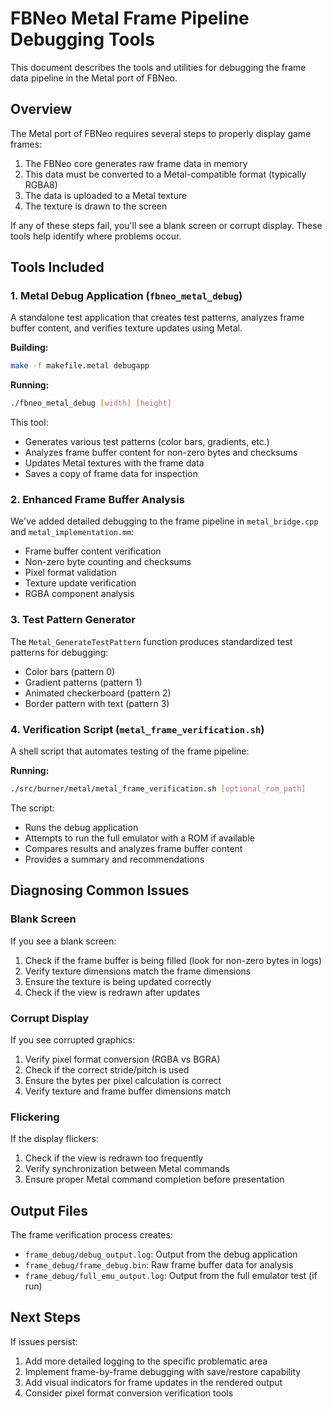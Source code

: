 # FBNeo Metal Frame Pipeline Debugging Tools

This document describes the tools and utilities for debugging the frame data pipeline in the Metal port of FBNeo.

## Overview

The Metal port of FBNeo requires several steps to properly display game frames:

1. The FBNeo core generates raw frame data in memory
2. This data must be converted to a Metal-compatible format (typically RGBA8)
3. The data is uploaded to a Metal texture
4. The texture is drawn to the screen

If any of these steps fail, you'll see a blank screen or corrupt display. These tools help identify where problems occur.

## Tools Included

### 1. Metal Debug Application (`fbneo_metal_debug`)

A standalone test application that creates test patterns, analyzes frame buffer content, and verifies texture updates using Metal.

**Building:**
```bash
make -f makefile.metal debugapp
```

**Running:**
```bash
./fbneo_metal_debug [width] [height]
```

This tool:
- Generates various test patterns (color bars, gradients, etc.)
- Analyzes frame buffer content for non-zero bytes and checksums
- Updates Metal textures with the frame data
- Saves a copy of frame data for inspection

### 2. Enhanced Frame Buffer Analysis

We've added detailed debugging to the frame pipeline in `metal_bridge.cpp` and `metal_implementation.mm`:

- Frame buffer content verification
- Non-zero byte counting and checksums
- Pixel format validation
- Texture update verification
- RGBA component analysis

### 3. Test Pattern Generator

The `Metal_GenerateTestPattern` function produces standardized test patterns for debugging:
- Color bars (pattern 0)
- Gradient patterns (pattern 1)
- Animated checkerboard (pattern 2)
- Border pattern with text (pattern 3)

### 4. Verification Script (`metal_frame_verification.sh`)

A shell script that automates testing of the frame pipeline:

**Running:**
```bash
./src/burner/metal/metal_frame_verification.sh [optional_rom_path]
```

The script:
- Runs the debug application
- Attempts to run the full emulator with a ROM if available
- Compares results and analyzes frame buffer content
- Provides a summary and recommendations

## Diagnosing Common Issues

### Blank Screen
If you see a blank screen:
1. Check if the frame buffer is being filled (look for non-zero bytes in logs)
2. Verify texture dimensions match the frame dimensions
3. Ensure the texture is being updated correctly
4. Check if the view is redrawn after updates

### Corrupt Display
If you see corrupted graphics:
1. Verify pixel format conversion (RGBA vs BGRA)
2. Check if the correct stride/pitch is used
3. Ensure the bytes per pixel calculation is correct
4. Verify texture and frame buffer dimensions match

### Flickering
If the display flickers:
1. Check if the view is redrawn too frequently
2. Verify synchronization between Metal commands
3. Ensure proper Metal command completion before presentation

## Output Files

The frame verification process creates:
- `frame_debug/debug_output.log`: Output from the debug application
- `frame_debug/frame_debug.bin`: Raw frame buffer data for analysis
- `frame_debug/full_emu_output.log`: Output from the full emulator test (if run)

## Next Steps

If issues persist:
1. Add more detailed logging to the specific problematic area
2. Implement frame-by-frame debugging with save/restore capability
3. Add visual indicators for frame updates in the rendered output
4. Consider pixel format conversion verification tools 